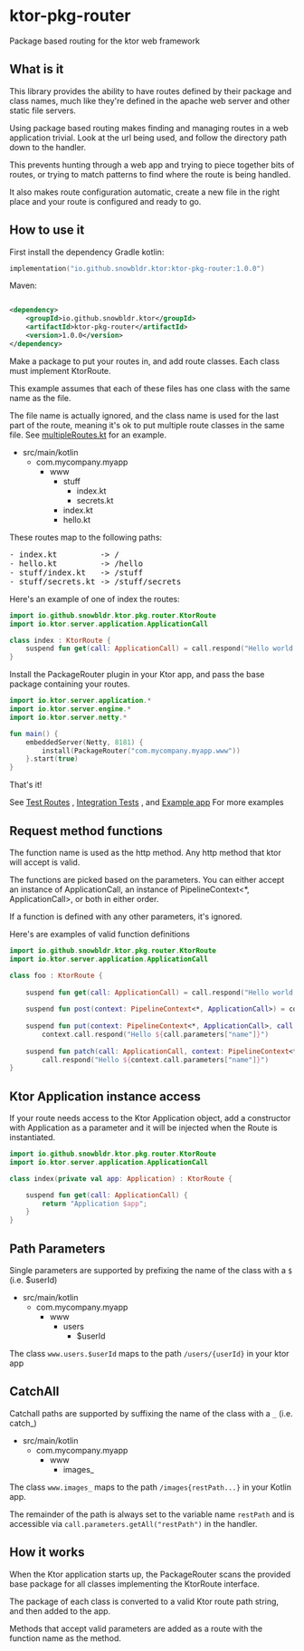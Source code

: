# ktor-pkg-router

Package based routing for the ktor web framework

## What is it

This library provides the ability to have routes defined by their package and class names, much like they're defined in
the apache web server and other static file servers.

Using package based routing makes finding and managing routes in a web application trivial. Look at the
url being used, and follow the directory path down to the handler.

This prevents hunting through a web app and trying to piece together bits of routes, or trying to match patterns to find
where the route is being handled.

It also makes route configuration automatic, create a new file in the right place and your route is configured and ready to go.

## How to use it

First install the dependency
Gradle kotlin:

```kotlin
implementation("io.github.snowbldr.ktor:ktor-pkg-router:1.0.0")
```

Maven:

```xml

<dependency>
    <groupId>io.github.snowbldr.ktor</groupId>
    <artifactId>ktor-pkg-router</artifactId>
    <version>1.0.0</version>
</dependency>
```

Make a package to put your routes in, and add route classes. Each class must implement KtorRoute.

This example assumes that each of these files has one class with the same name as the file.

The file name is actually ignored, and the class name is used for the last part of the route, meaning it's ok to put
multiple route classes in the same file. See [multipleRoutes.kt](https://github.com/snowbldr/ktor-pkg-router/tree/main/src/test/kotlin/io/github/snowbldr/ktor/pkg/router/www/multipleRoutes.kt) for an example.

- src/main/kotlin
    - com.mycompany.myapp
        - www
            - stuff
                - index.kt
                - secrets.kt
            - index.kt
            - hello.kt

These routes map to the following paths:
<pre>
- index.kt         -> /
- hello.kt         -> /hello
- stuff/index.kt   -> /stuff 
- stuff/secrets.kt -> /stuff/secrets
</pre>

Here's an example of one of index the routes:

```kotlin
import io.github.snowbldr.ktor.pkg.router.KtorRoute
import io.ktor.server.application.ApplicationCall

class index : KtorRoute {
    suspend fun get(call: ApplicationCall) = call.respond("Hello world!")
}
```

Install the PackageRouter plugin in your Ktor app, and pass the base package containing your routes.

```kotlin
import io.ktor.server.application.*
import io.ktor.server.engine.*
import io.ktor.server.netty.*

fun main() {
    embeddedServer(Netty, 8181) {
        install(PackageRouter("com.mycompany.myapp.www"))
    }.start(true)
}
```

That's it!

See [Test Routes](https://github.com/snowbldr/ktor-pkg-router/tree/main/src/test/kotlin/io/github/snowbldr/ktor/pkg/router/www)
,
[Integration Tests](https://github.com/snowbldr/ktor-pkg-router/blob/main/src/test/kotlin/io/github/snowbldr/ktor/pkg/router/AppIT.kt)
,
and [Example app](https://github.com/snowbldr/ktor-pkg-router/blob/main/src/test/kotlin/io/github/snowbldr/ktor/pkg/router/Example.kt)
For more examples

## Request method functions

The function name is used as the http method. Any http method that ktor will accept is valid.

The functions are picked based on the parameters. You can either accept an instance of ApplicationCall, an instance of
PipelineContext<*, ApplicationCall>, or both in either order.

If a function is defined with any other parameters, it's ignored.

Here's are examples of valid function definitions

```kotlin
import io.github.snowbldr.ktor.pkg.router.KtorRoute
import io.ktor.server.application.ApplicationCall

class foo : KtorRoute {
    
    suspend fun get(call: ApplicationCall) = call.respond("Hello world!")
    
    suspend fun post(context: PipelineContext<*, ApplicationCall>) = context.call.respond("Hello world!")
    
    suspend fun put(context: PipelineContext<*, ApplicationCall>, call: ApplicationCall) =
        context.call.respond("Hello ${call.parameters["name"]}")
    
    suspend fun patch(call: ApplicationCall, context: PipelineContext<*, ApplicationCall>) =
        call.respond("Hello ${context.call.parameters["name"]}")
}
```

## Ktor Application instance access

If your route needs access to the Ktor Application object, add a constructor with Application as a parameter and it will
be injected when the Route is instantiated.

```kotlin
import io.github.snowbldr.ktor.pkg.router.KtorRoute
import io.ktor.server.application.ApplicationCall

class index(private val app: Application) : KtorRoute {

    suspend fun get(call: ApplicationCall) {
        return "Application $app";
    }
}
```

## Path Parameters

Single parameters are supported by prefixing the name of the class with a `$` (i.e. $userId)

- src/main/kotlin
    - com.mycompany.myapp
        - www
            - users
                - $userId

The class `www.users.$userId` maps to the path `/users/{userId}` in your ktor app

## CatchAll

Catchall paths are supported by suffixing the name of the class with a `_` (i.e. catch_)

- src/main/kotlin
    - com.mycompany.myapp
        - www
            - images_

The class `www.images_` maps to the path `/images{restPath...}` in your Kotlin app.

The remainder of the path is always set to the variable name `restPath` and is accessible via `call.parameters.getAll("restPath")` in
the handler.

## How it works

When the Ktor application starts up, the PackageRouter scans the provided base package for all classes implementing the
KtorRoute interface.

The package of each class is converted to a valid Ktor route path string, and then added to the app.

Methods that accept valid parameters are added as a route with the function name as the method.
